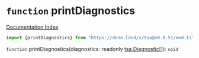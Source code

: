 # `function` printDiagnostics

[Documentation Index](../README.md)

```ts
import {printDiagnostics} from "https://deno.land/x/tsa@v0.0.51/mod.ts"
```

`function` printDiagnostics(diagnostics: readonly [tsa.Diagnostic](../interface.Diagnostic/README.md)\[]): `void`

